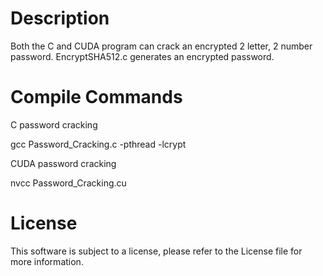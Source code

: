 # Description
Both the C and CUDA program can crack an encrypted 2 letter, 2 number password. EncryptSHA512.c generates an encrypted password.

# Compile Commands

C password cracking

gcc Password_Cracking.c -pthread -lcrypt


CUDA password cracking

nvcc Password_Cracking.cu

# License

This software is subject to a license, please refer to the License file for more information.
